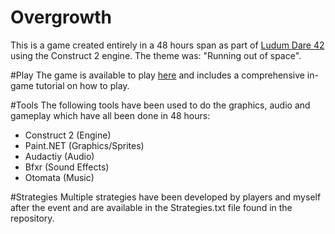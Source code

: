 # Overgrowth

This is a game created entirely in a 48 hours span as part of [Ludum Dare 42](https://ldjam.com/events/ludum-dare/42/overgrowth) using the Construct 2 engine. The theme was: "Running out of space".

#Play
The game is available to play [here](https://jgaud.itch.io/overgrowth) and includes a comprehensive in-game tutorial on how to play.

#Tools 
The following tools have been used to do the graphics, audio and gameplay which have all been done in 48 hours:
- Construct 2 (Engine)
- Paint.NET (Graphics/Sprites)
- Audactiy (Audio)
- Bfxr (Sound Effects)
- Otomata (Music)

#Strategies
Multiple strategies have been developed by players and myself after the event and are available in the Strategies.txt file found in the repository.

